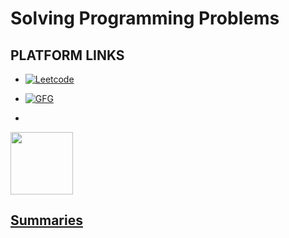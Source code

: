 # Solving Programming Problems

## PLATFORM LINKS

-   [![Leetcode](https://leetcode.com/_next/static/images/logo-large-dark-94099a3702daad8363bf79c3faef5a3f.png)](https://leetcode.com/07prajwal2000/)
-   [![GFG](https://media.geeksforgeeks.org/wp-content/uploads/20200716222246/Path-219.png)](https://auth.geeksforgeeks.org/user/07prajwal2000/)

- <a href="https://www.codingninjas.com/codestudio/profile/f6a4ba8c-736f-460e-be4e-b430bd3a8339">
<img src="https://files.codingninjas.in/logo_variants-white-25005.png" width="100px" />
</a>

## [Summaries](https://docs.google.com/spreadsheets/d/1SGiUvTrbQ50yk86d70B5YKVhzoHcBwUUG6oJP_siHrI/edit?usp=sharing)
